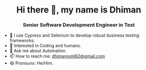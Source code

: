 <h1 align="center"> Hi there 👋, my name is Dhiman</h1>
<h3 align="center"> Senior Software Development Engineer in Test</h3>


- 🔭 I use Cypress and Selenium to develop robust business testing frameworks.
- 🌱 Interested in Coding and humans.
- 💬 Ask me about Automation.
- 📫 How to reach me: dhimanjyoti62@gmail.com
- 😄 Pronouns: He/Him.




